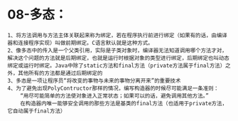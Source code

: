 # 08-多态： 
	1、将方法调用与方法主体关联起来称为绑定，若在程序执行前进行绑定（如果有的话，由编译器和连接程序实现）叫做前期绑定。C语言默认就是这种方式。
	2、像多态中的传入是一个父类引用，实际是子类对象时，编译器无法知道调用哪个方法才对，解决这个问题的方法就是后期绑定，也就是运行时根据对象的类型进行绑定，后期绑定也叫动态绑定或运行时绑定。Java中除了static方法和final方法（private方法属于final方法）之外，其他所有的方法都是通过后期绑定的
	3、多态是一项让程序员“将改变的事物与未来的事物分离开来”的重要技术
	4、为了避免出现PolyContructor那样的情况，编写构造器的时候尽可能满足一条准则：
 		“用尽可能简单的方法使对象进入正常状态；如果可以的话，避免调用其他方法。”
 		在构造器内唯一能够安全调用的那些方法是基类的final方法（也适用于private方法，它自动属于final方法）
 		